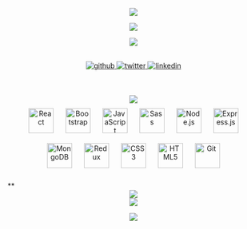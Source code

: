 <!-- <img src="https://camo.githubusercontent.com/b40aa6e0a49e00065a11b3773f9f4d7098be2fed4da538a0a32abb74992a7869/68747470733a2f2f726973686176616e616e642e6769746875622e696f2f7374617469632f696d616765732f6772656574696e67732e676966"> -->




**<div align="center"><img src="https://res.cloudinary.com/at100dev/image/upload/v1628283719/I_m_Brian_Reed_a_Software_Engineer_2_psdfrk.svg"></div>**
  

**<div align="center">[<img src="https://dabuttonfactory.com/button.png?t=Portfolio&f=Open+Sans-Bold&ts=26&tc=fff&tshs=1&tshc=000&hp=25&vp=10&c=11&bgt=unicolored&bgc=1597d7&be=1&shs=1&shc=444&sho=s">](https://www.brian-reed.me/)</div>**

**<div align="center">[<img src="https://dabuttonfactory.com/button.png?t=Contact+Me!&f=Open+Sans-Bold&ts=26&tc=fff&tshs=1&tshc=000&hp=25&vp=10&c=11&bgt=unicolored&bgc=1597d7&be=1&shs=1&shc=444&sho=s">](https://brian-reed.mfs.gg/brian-reed)</div>**
  

<br/>  
<div align="center">
<a href="https://github.com/brian-reed-software" target="_blank">
<img src=https://img.shields.io/badge/github-%2324292e.svg?&style=for-the-badge&logo=github&logoColor=white alt=github style="margin-bottom: 5px;" />
</a>
<a href="https://twitter.com/brian_software_" target="_blank">
<img src=https://img.shields.io/badge/twitter-%2300acee.svg?&style=for-the-badge&logo=twitter&logoColor=white alt=twitter style="margin-bottom: 5px;" />
</a>
<a href="https://linkedin.com/in/brian-reed-software" target="_blank">
<img src=https://img.shields.io/badge/linkedin-%231E77B5.svg?&style=for-the-badge&logo=linkedin&logoColor=white alt=linkedin style="margin-bottom: 5px;" />
</a>  

</div>  



  

<br/>  


## 
<div align="center">
<img src="https://res.cloudinary.com/at100dev/image/upload/v1628283783/My_Skill_Set_kzcplc.svg">  


<div align="center" width="100%">  
<img style="margin: 10px" src="https://profilinator.rishav.dev/skills-assets/react-original-wordmark.svg" alt="React" height="50" />  
<img style="margin: 10px" src="https://profilinator.rishav.dev/skills-assets/bootstrap-plain.svg" alt="Bootstrap" height="50" />  
<img style="margin: 10px" src="https://profilinator.rishav.dev/skills-assets/javascript-original.svg" alt="JavaScript" height="50" />  
<img style="margin: 10px" src="https://profilinator.rishav.dev/skills-assets/sass-original.svg" alt="Sass" height="50" />  
<img style="margin: 10px" src="https://profilinator.rishav.dev/skills-assets/nodejs-original-wordmark.svg" alt="Node.js" height="50" />  
<img style="margin: 10px" src="https://profilinator.rishav.dev/skills-assets/express-original-wordmark.svg" alt="Express.js" height="50" />  
<img style="margin: 10px" src="https://profilinator.rishav.dev/skills-assets/mongodb-original-wordmark.svg" alt="MongoDB" height="50" />  
<img style="margin: 10px" src="https://profilinator.rishav.dev/skills-assets/redux-original.svg" alt="Redux" height="50" />  
<img style="margin: 10px" src="https://profilinator.rishav.dev/skills-assets/css3-original-wordmark.svg" alt="CSS3" height="50" />  
<img style="margin: 10px" src="https://profilinator.rishav.dev/skills-assets/html5-original-wordmark.svg" alt="HTML5" height="50" />  
<img style="margin: 10px" src="https://profilinator.rishav.dev/skills-assets/git-scm-icon.svg" alt="Git" height="50" />  
</div>
  </div>

<br/>  
** <div align="center">
<img src="https://res.cloudinary.com/at100dev/image/upload/v1628283864/Github_Stats_yqhobs.svg">
  </div>
<div align="center"><img src="https://github-readme-stats.vercel.app/api?username=brian-reed-software&show_icons=true&count_private=true&hide_border=true" align="center" />
  
<img src="https://ghchart.rshah.org/brian-reed-software" /></div>  

<br/>  


<!-- ## Recent Blog Posts   -->
  

<br/>  
